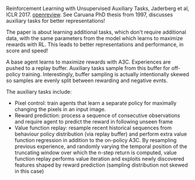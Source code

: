 Reinforcement Learning with Unsupervised Auxiliary Tasks, Jaderberg et al, ICLR 2017. [openreview](https://openreview.net/forum?id=SJ6yPD5xg). See Caruana PhD thesis from 1997, discusses auxiliary tasks for better representations!

The paper is about learning additional tasks, which don't require additional data, with the same parameters from the model which learns to maximize rewards with RL. This leads to better representations and performance, in score and speed!

A base agent learns to maximize rewards with A3C. Experiences are pushed to a replay buffer. Auxiliary tasks sample from this buffer for off-policy training. Interestingly, buffer sampling is actually intentionally skewed so samples are evenly split between rewarding and negative evnts.

The auxiliary tasks include:
- Pixel control: train agents that learn a separate policy for maximally changing the pixels in an input image. 
- Reward prediction: process a sequence of consecutive observations and require agent to predict the reward in following unseen frame
- Value function replay: resample recent historical sequences from behaviour policy distribution (via replay buffer) and perform extra value function regression in addition to the on-policy A3C. By resampling previous experience, and randomly varying the temporal position of the truncating window over which the n-step return is computed, value function replay performs value iteration and exploits newly discovered features shaped by reward prediction (sampling distribution not skewed in this case)
